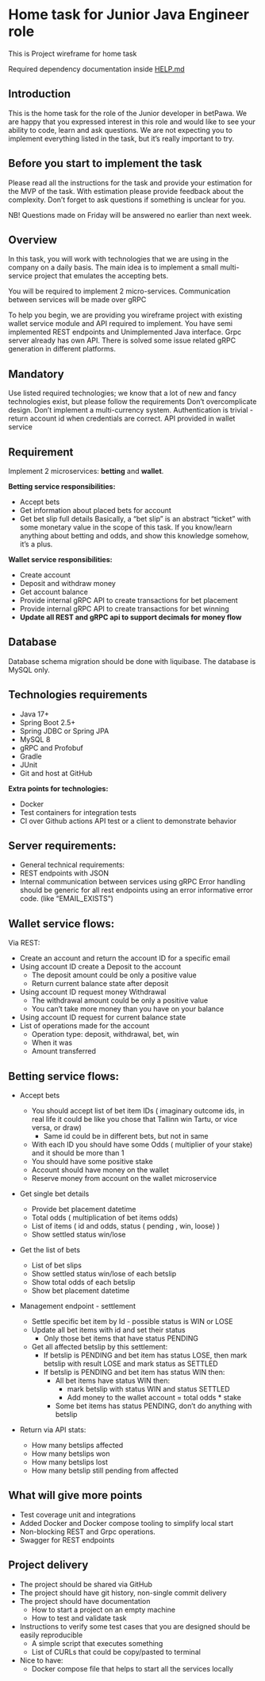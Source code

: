 # Home task for Junior Java Engineer role
This is Project wireframe for home task

Required dependency documentation inside [HELP.md](HELP.md)



## Introduction
This is the home task for the role of the Junior developer in betPawa.
We are happy that you expressed interest in this role and would like to see your ability to code, learn and ask questions.
We are not expecting you to implement everything listed in the task, but it’s really important to try.

## Before you start to implement the task
Please read all the instructions for the task and provide your estimation for the MVP of the task.
With estimation please provide feedback about the complexity.
Don’t forget to ask questions if something is unclear for you.

NB! Questions made on Friday will be answered no earlier than next week.

## Overview

In this task, you will work with technologies that we are using in the company on a daily basis.
The main idea is to implement a small multi-service project that emulates the accepting bets.

You will be required to implement 2 micro-services. Communication between services will be made over gRPC

To help you begin, we are providing you wireframe project with existing wallet service module and API required to implement.
You have semi implemented REST endpoints and Unimplemented Java interface. Grpc server already has own API.
There is solved some issue related gRPC generation in different platforms.


## Mandatory
Use listed required technologies; we know that a lot of new and fancy technologies exist, but please follow the requirements
Don’t overcomplicate design.
Don’t implement a multi-currency system.
Authentication is trivial - return account id when credentials are correct. API provided in wallet service

## Requirement
Implement 2 microservices: **betting** and **wallet**.

**Betting service responsibilities:**
* Accept bets
* Get information about placed bets for account
* Get bet slip full details
Basically, a “bet slip” is an abstract “ticket” with some monetary value in the scope of this task. If you know/learn anything about betting and odds, and show this knowledge somehow, it’s a plus.



**Wallet service responsibilities:**
* Create account
* Deposit and withdraw money
* Get account balance
* Provide internal gRPC API to create transactions for bet placement
* Provide internal gRPC API to create transactions for bet winning
* **Update all REST and gRPC api to support decimals for money flow**
 


## Database
Database schema migration should be done with liquibase.
The database is MySQL only.
## Technologies requirements
* Java 17+
* Spring Boot 2.5+
* Spring JDBC or Spring JPA
* MySQL 8
* gRPC and Profobuf
* Gradle
* JUnit
* Git and host at GitHub 

**Extra points for technologies:**
* Docker
* Test containers for integration tests
* CI over Github actions
API test or a client to demonstrate behavior




## Server requirements:
* General technical requirements:
* REST endpoints with JSON
* Internal communication between services using gRPC
Error handling should be generic for all rest endpoints using an error informative error code. (like “EMAIL_EXISTS”)

## Wallet service flows:
Via REST:
* Create an account and return the account ID for a specific email
* Using account ID create a Deposit to the account
  * The deposit amount could be only a positive value
  * Return current balance state after deposit
* Using account ID request money Withdrawal
  * The withdrawal amount could be only a positive value
  * You can’t take more money than you have on your balance
* Using account ID request for current balance state
* List of operations made for the account
  * Operation type: deposit, withdrawal, bet, win
  * When it was
  * Amount transferred

## Betting service flows:
* Accept bets
  * You should accept list of bet item IDs ( imaginary outcome ids, in real life it could be like you chose that Tallinn win Tartu, or vice versa, or 
  draw)
    * Same id could be in different bets, but not in same
  * With each ID you should have some Odds ( multiplier of your stake) and it should be more than 1
  * You should have some positive stake
  * Account should have money on the wallet
  * Reserve money from account on the wallet microservice
  
* Get single bet details
  * Provide bet placement datetime
  * Total odds ( multiplication of bet items odds)
  * List of items ( id and odds, status ( pending , win, loose) )
  * Show settled status win/lose

* Get the list of bets
  * List of bet slips
  * Show settled status win/lose of each betslip
  * Show total odds of each betslip
  * Show bet placement datetime
* Management endpoint - settlement
  * Settle specific bet item by Id - possible status is WIN or LOSE
  * Update all bet items with id and set their status
    * Only those bet items that have status PENDING
  * Get all affected betslip by this settlement:
    * If betslip is PENDING and bet item has status LOSE, then mark betslip with result LOSE and mark status as SETTLED
    * If betslip is PENDING and bet item has status WIN then:
      * All bet items have status WIN then:
        * mark betslip with status WIN and status SETTLED
        * Add money to the wallet account = total odds * stake
      * Some bet items has status PENDING, don’t do anything with betslip
* Return via API stats:
  * How many betslips affected
  * How many betslips won
  * How many betslips lost
  * How many betslip still pending from affected



## What will give more points
* Test coverage unit and integrations
* Added Docker and Docker compose tooling to simplify local start
* Non-blocking REST and Grpc operations.
* Swagger for REST endpoints

## Project delivery
* The project should be shared via GitHub
* The project should have git history, non-single commit delivery
* The project should have documentation
  * How to start a project on an empty machine
  * How to test and validate task
* Instructions to verify some test cases that you are designed should be easily reproducible
  * A simple script that executes something
  * List of CURLs that could be copy/pasted to terminal
* Nice to have:
  * Docker compose file that helps to start all the services locally
